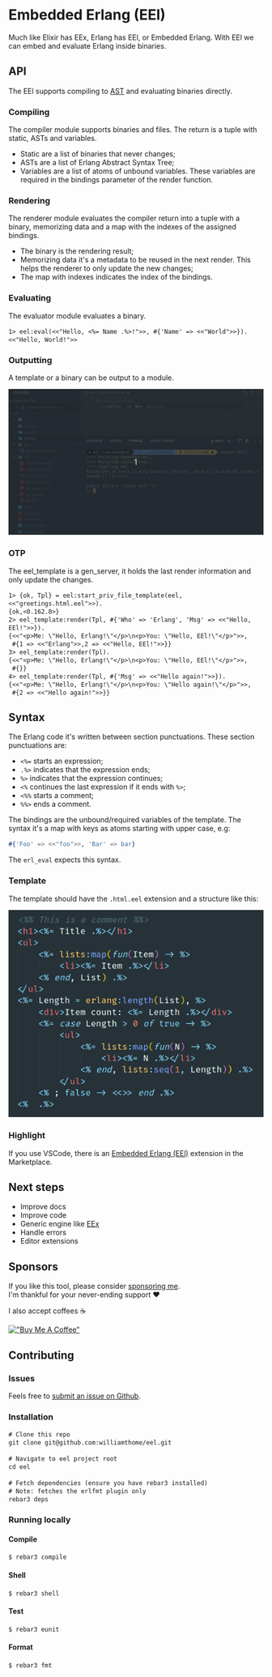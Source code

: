 # Embedded Erlang (EEl)

Much like Elixir has EEx, Erlang has EEl, or Embedded Erlang. With EEl we can embed and evaluate Erlang inside binaries.

## API

The EEl supports compiling to [AST](https://www.erlang.org/doc/apps/erts/absform.html) and evaluating binaries directly.

### Compiling

The compiler module supports binaries and files. The return is a tuple with static, ASTs and variables.
- Static are a list of binaries that never changes;
- ASTs are a list of Erlang Abstract Syntax Tree;
- Variables are a list of atoms of unbound variables. These variables are required in the bindings parameter of the render function.

### Rendering

The renderer module evaluates the compiler return into a tuple with a binary, memorizing data and a map with the indexes of the assigned bindings.
- The binary is the rendering result;
- Memorizing data it's a metadata to be reused in the next render. This helps the renderer to only update the new changes;
- The map with indexes indicates the index of the bindings.

### Evaluating

The evaluator module evaluates a binary.

```console
1> eel:eval(<<"Hello, <%= Name .%>!">>, #{'Name' => <<"World">>}).
<<"Hello, World!">>
```

### Outputting

A template or a binary can be output to a module.

![Priv file to module](images/priv_file_to_module.gif)

### OTP

The eel_template is a gen_server, it holds the last render information and only update the changes.

```console
1> {ok, Tpl} = eel:start_priv_file_template(eel, <<"greetings.html.eel">>).
{ok,<0.162.0>}
2> eel_template:render(Tpl, #{'Who' => 'Erlang', 'Msg' => <<"Hello, EEl!">>}).
{<<"<p>Me: \"Hello, Erlang!\"</p>\n<p>You: \"Hello, EEl!\"</p>">>,
 #{1 => <<"Erlang">>,2 => <<"Hello, EEl!">>}}
3> eel_template:render(Tpl).
{<<"<p>Me: \"Hello, Erlang!\"</p>\n<p>You: \"Hello, EEl!\"</p>">>,
 #{}}
4> eel_template:render(Tpl, #{'Msg' => <<"Hello again!">>}).
{<<"<p>Me: \"Hello, Erlang!\"</p>\n<p>You: \"Hello again!\"</p>">>,
 #{2 => <<"Hello again!">>}}
```

## Syntax

The Erlang code it's written between section punctuations. These section punctuations are:
- `<%=` starts an expression;
- `.%>` indicates that the expression ends;
- `%>` indicates that the expression continues;
- `<%` continues the last expression if it ends with `%>`;
- `<%%` starts a comment;
- `%%>` ends a comment.

The bindings are the unbound/required variables of the template. The syntax it's a map with keys as atoms starting with upper case, e.g:

```erlang
#{'Foo' => <<"foo">>, 'Bar' => bar}
```

The `erl_eval` expects this syntax.

### Template

The template should have the `.html.eel` extension and a structure like this:

![Template](images/template.png)

### Highlight

If you use VSCode, there is an [Embedded Erlang (EEl)](https://marketplace.visualstudio.com/items?itemName=williamthome.eel) extension in the Marketplace.

## Next steps

- Improve docs
- Improve code
- Generic engine like [EEx](https://hexdocs.pm/eex/EEx.Engine.html)
- Handle errors
- Editor extensions

## Sponsors

If you like this tool, please consider [sponsoring me](https://github.com/sponsors/williamthome).\
I'm thankful for your never-ending support :heart:

I also accept coffees :coffee:

[!["Buy Me A Coffee"](https://www.buymeacoffee.com/assets/img/custom_images/orange_img.png)](https://www.buymeacoffee.com/williamthome)

## Contributing

### Issues

Feels free to [submit an issue on Github](https://github.com/williamthome/eel/issues/new).

### Installation

```console
# Clone this repo
git clone git@github.com:williamthome/eel.git

# Navigate to eel project root
cd eel

# Fetch dependencies (ensure you have rebar3 installed)
# Note: fetches the erlfmt plugin only
rebar3 deps
```

### Running locally

#### Compile

    $ rebar3 compile

#### Shell

    $ rebar3 shell

#### Test

    $ rebar3 eunit

#### Format

    $ rebar3 fmt
